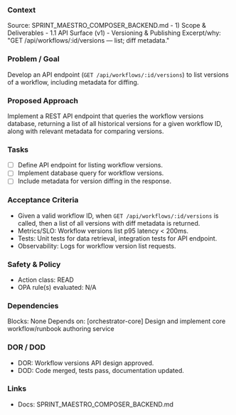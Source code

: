 ### Context

Source: SPRINT_MAESTRO_COMPOSER_BACKEND.md - 1) Scope & Deliverables - 1.1 API Surface (v1) - Versioning & Publishing
Excerpt/why: "GET /api/workflows/:id/versions — list; diff metadata."

### Problem / Goal

Develop an API endpoint (`GET /api/workflows/:id/versions`) to list versions of a workflow, including metadata for diffing.

### Proposed Approach

Implement a REST API endpoint that queries the workflow versions database, returning a list of all historical versions for a given workflow ID, along with relevant metadata for comparing versions.

### Tasks

- [ ] Define API endpoint for listing workflow versions.
- [ ] Implement database query for workflow versions.
- [ ] Include metadata for version diffing in the response.

### Acceptance Criteria

- Given a valid workflow ID, when `GET /api/workflows/:id/versions` is called, then a list of all versions with diff metadata is returned.
- Metrics/SLO: Workflow versions list p95 latency < 200ms.
- Tests: Unit tests for data retrieval, integration tests for API endpoint.
- Observability: Logs for workflow version list requests.

### Safety & Policy

- Action class: READ
- OPA rule(s) evaluated: N/A

### Dependencies

Blocks: None
Depends on: [orchestrator-core] Design and implement core workflow/runbook authoring service

### DOR / DOD

- DOR: Workflow versions API design approved.
- DOD: Code merged, tests pass, documentation updated.

### Links

- Docs: SPRINT_MAESTRO_COMPOSER_BACKEND.md
